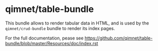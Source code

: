 qimnet/table-bundle
===================

This bundle allows to render tabular data in HTML, and is used by the
``qimnet/crud-bundle`` bundle to render its index pages.

For the full documentation, pease see
https://github.com/qimnet/table-bundle/blob/master/Resources/doc/index.rst